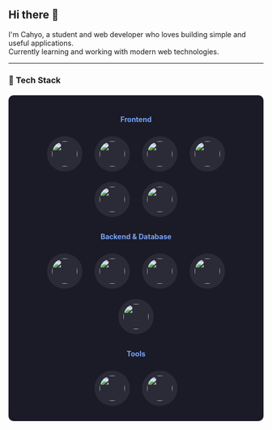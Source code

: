 ## Hi there 👋

I'm Cahyo, a student and web developer who loves building simple and useful applications.  
Currently learning and working with modern web technologies.

---

### 🎨 Tech Stack

<div align="center" style="background: #1a1b26; padding: 20px; border-radius: 10px; margin: 20px 0;">
  <!-- Frontend -->
  <div style="margin-bottom: 20px;">
    <h4 style="color: #7aa2f7; margin-bottom: 15px;">Frontend</h4>
    <img src="https://cdn.jsdelivr.net/gh/devicons/devicon/icons/html5/html5-original.svg" width="50" style="margin: 10px; padding: 10px; background: #2a2b36; border-radius: 50%;" />
    <img src="https://cdn.jsdelivr.net/gh/devicons/devicon/icons/css3/css3-original.svg" width="50" style="margin: 10px; padding: 10px; background: #2a2b36; border-radius: 50%;" />
    <img src="https://cdn.jsdelivr.net/gh/devicons/devicon/icons/bootstrap/bootstrap-original.svg" width="50" style="margin: 10px; padding: 10px; background: #2a2b36; border-radius: 50%;" />
    <img src="https://cdn.jsdelivr.net/gh/devicons/devicon/icons/tailwindcss/tailwindcss-plain.svg" width="50" style="margin: 10px; padding: 10px; background: #2a2b36; border-radius: 50%;" />
    <img src="https://cdn.jsdelivr.net/gh/devicons/devicon/icons/javascript/javascript-original.svg" width="50" style="margin: 10px; padding: 10px; background: #2a2b36; border-radius: 50%;" />
    <img src="https://cdn.jsdelivr.net/gh/devicons/devicon/icons/react/react-original.svg" width="50" style="margin: 10px; padding: 10px; background: #2a2b36; border-radius: 50%;" />
  </div>

  <!-- Backend & Database -->
  <div style="margin-bottom: 20px;">
    <h4 style="color: #7aa2f7; margin-bottom: 15px;">Backend & Database</h4>
    <img src="https://cdn.jsdelivr.net/gh/devicons/devicon/icons/python/python-original.svg" width="50" style="margin: 10px; padding: 10px; background: #2a2b36; border-radius: 50%;" />
    <img src="https://cdn.jsdelivr.net/gh/devicons/devicon/icons/nodejs/nodejs-original.svg" width="50" style="margin: 10px; padding: 10px; background: #2a2b36; border-radius: 50%;" />
    <img src="https://cdn.jsdelivr.net/gh/devicons/devicon/icons/nextjs/nextjs-line.svg" width="50" style="margin: 10px; padding: 10px; background: #2a2b36; border-radius: 50%;" />
    <img src="https://cdn.jsdelivr.net/gh/devicons/devicon/icons/mongodb/mongodb-original.svg" width="50" style="margin: 10px; padding: 10px; background: #2a2b36; border-radius: 50%;" />
    <img src="https://cdn.jsdelivr.net/gh/devicons/devicon/icons/mysql/mysql-original.svg" width="50" style="margin: 10px; padding: 10px; background: #2a2b36; border-radius: 50%;" />
  </div>

  <!-- Tools -->
  <div>
    <h4 style="color: #7aa2f7; margin-bottom: 15px;">Tools</h4>
    <img src="https://cdn.jsdelivr.net/gh/devicons/devicon/icons/git/git-original.svg" width="50" style="margin: 10px; padding: 10px; background: #2a2b36; border-radius: 50%;"/>
    <img src="https://cdn.jsdelivr.net/gh/devicons/devicon/icons/figma/figma-original.svg" width="50" style="margin: 10px; padding: 10px; background: #2a2b36; border-radius: 50%;"/>
  </div>
</div>

